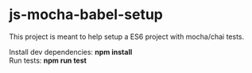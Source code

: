 # js-mocha-babel-setup
This project is meant to help setup a ES6 project with mocha/chai tests. 

Install dev dependencies: **npm install**
<br/>
Run tests: **npm run test**
